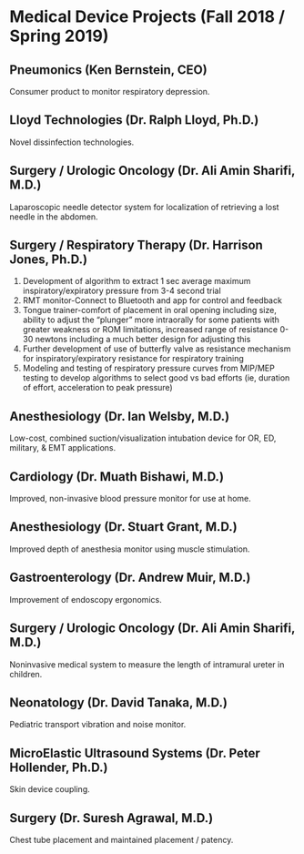 # Medical Device Projects (Fall 2018 / Spring 2019)

## Pneumonics (Ken Bernstein, CEO)

Consumer product to monitor respiratory depression.

## Lloyd Technologies (Dr. Ralph Lloyd, Ph.D.)

Novel dissinfection technologies.

## Surgery / Urologic Oncology (Dr. Ali Amin Sharifi, M.D.)

Laparoscopic needle detector system for localization of retrieving a lost
needle in the abdomen.

## Surgery / Respiratory Therapy (Dr. Harrison Jones, Ph.D.)

1. Development of algorithm to extract 1 sec average maximum
inspiratory/expiratory pressure from 3-4 second trial
2. RMT monitor-Connect to Bluetooth and app for control and feedback
3. Tongue trainer-comfort of placement in oral opening including size,
ability to adjust the “plunger” more intraorally for some patients with
greater weakness or ROM limitations, increased range of resistance 0-30
newtons including a much better design for adjusting this
4. Further development of use of butterfly valve as resistance mechanism for
inspiratory/expiratory resistance for respiratory training
5. Modeling and testing of respiratory pressure curves from MIP/MEP testing
to develop algorithms to select good vs bad efforts (ie, duration of effort,
acceleration to peak pressure)

## Anesthesiology (Dr. Ian Welsby, M.D.)

Low-cost, combined suction/visualization intubation device for OR, ED,
military, & EMT applications.

## Cardiology (Dr. Muath Bishawi, M.D.)

Improved, non-invasive blood pressure monitor for use at home.

## Anesthesiology (Dr. Stuart Grant, M.D.)

Improved depth of anesthesia monitor using muscle stimulation.

## Gastroenterology (Dr. Andrew Muir, M.D.)

Improvement of endoscopy ergonomics.

## Surgery / Urologic Oncology (Dr. Ali Amin Sharifi, M.D.)

Noninvasive medical system to measure the length of intramural ureter in
children.

## Neonatology (Dr. David Tanaka, M.D.)

Pediatric transport vibration and noise monitor.

## MicroElastic Ultrasound Systems (Dr. Peter Hollender, Ph.D.)

Skin device coupling.

## Surgery (Dr. Suresh Agrawal, M.D.)

Chest tube placement and maintained placement / patency.
